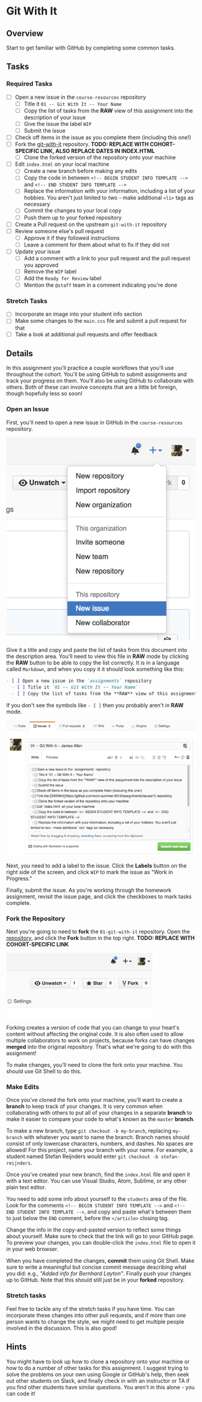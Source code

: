# Git With It

## Overview

Start to get familiar with GitHub by completing some common tasks.

## Tasks

### Required Tasks

- [ ] Open a new issue in the `course-resources` repository
  - [ ] Title it `01 -- Git With It -- Your Name`
  - [ ] Copy the list of tasks from the **RAW** view of this assignment into the description of your issue
  - [ ] Give the issue the label `WIP`
  - [ ] Submit the issue
- [ ] Check off items in the issue as you complete them (including this one!)
- [ ] Fork the [git-with-it](https://github.com/WeCanCodeIT/git-with-it) repository. **TODO: REPLACE WITH COHORT-SPECIFIC LINK, ALSO REPLACE DATES IN INDEX.HTML**
  - [ ] Clone the forked version of the repository onto your machine
- [ ] Edit `index.html` on your local machine
  - [ ] Create a new branch before making any edits
  - [ ] Copy the code in between `<!-- BEGIN STUDENT INFO TEMPLATE -->` and `<!-- END STUDENT INFO TEMPLATE -->`
  - [ ] Replace the information with your information, including a list of your hobbies. You aren't just limited to two - make additional `<li>` tags as necessary
  - [ ] Commit the changes to your local copy
  - [ ] Push them up to your forked repository
- [ ] Create a Pull request on the upstream `git-with-it` repository
- [ ] Review someone else's pull request
  - [ ] Approve it if they followed instructions
  - [ ] Leave a comment for them about what to fix if they did not
- [ ] Update your issue
  - [ ] Add a comment with a link to your pull request and the pull request you approved
  - [ ] Remove the `WIP` label
  - [ ] Add the `Ready for Review` label
  - [ ] Mention the `@staff` team in a comment indicating you're done

### Stretch Tasks

- [ ] Incorporate an image into your student info section
- [ ] Make some changes to the `main.css` file and submit a pull request for that
- [ ] Take a look at additional pull requests and offer feedback

## Details

In this assignment you'll practice a couple workflows that you'll use throughout the cohort. You'll be using GitHub to submit assignments and track your progress on them. You'll also be using GitHub to collaborate with others. Both of these can involve concepts that are a little bit foreign, though hopefully less so soon!

### Open an Issue

First, you'll need to open a new issue in GitHub in the `course-resources` repository.

![new issue](new_issue.png)

Give it a title and copy and paste the list of tasks from this document into the description area. You'll need to view this file in **RAW** mode by clicking the **RAW** button to be able to copy the list correctly. It is in a language called `Markdown`, and when you copy it it should look something like this:

```markdown
- [ ] Open a new issue in the `assignments` repository
  - [ ] Title it `01 -- Git With It -- Your Name`
  - [ ] Copy the list of tasks from the **RAW** view of this assignment into the description of your issue
```

If you don't see the symbols like `- [ ]` then you probably aren't in **RAW** mode.

![filled out issue](filled_out_issue.png)

Next, you need to add a label to the issue. Click the **Labels** button on the right side of the screen, and click `WIP` to mark the issue as "Work in Progress."

Finally, submit the issue. As you're working through the homework assignment, revisit the issue page, and click the checkboxes to mark tasks complete.

### Fork the Repository

Next you're going to need to **fork** the `01-git-with-it` repository. Open the [repository](https://github.com/WeCanCodeIT/git-with-it), and click the **Fork** button in the top right. **TODO: REPLACE WITH COHORT-SPECIFIC LINK**

![fork button](fork_button.png)

Forking creates a version of code that you can change to your heart's content without affecting the original code. It is also often used to allow multiple collaborators to work on projects, because forks can have changes **merged** into the original repository. That's what we're going to do with this assignment!

To make changes, you'll need to clone the fork onto your machine. You should use Git Shell to do this.

### Make Edits

Once you've cloned the fork onto your machine, you'll want to create a **branch** to keep track of your changes. It is very common when collaborating with others to put all of your changes in a separate **branch** to make it easier to compare your code to what's known as the `master` **branch**.

To make a new branch, type `git checkout -b my-branch`, replacing `my-branch` with whatever you want to name the branch. Branch names should consist of only lowercase characters, numbers, and dashes. No spaces are allowed! For this project, name your branch with your name. For example, a student named Stefan Reijnders would enter `git checkout -b stefan-reijnders`.

Once you've created your new branch, find the `index.html` file and open it with a text editor. You can use Visual Studio, Atom, Sublime, or any other plain text editor.

You need to add some info about yourself to the `students` area of the file. Look for the comments `<!-- BEGIN STUDENT INFO TEMPLATE -->` and `<!-- END STUDENT INFO TEMPLATE -->`, and copy and paste what's between them to just below the `END` comment, before the `</article>` closing tag.

Change the info in the copy-and-pasted version to reflect some things about yourself. Make sure to check that the link will go to your GitHub page. To preview your changes, you can double-click the `index.html` file to open it in your web browser.

When you have completed the changes, **commit** them using Git Shell. Make sure to write a meaningful but concise commit message describing what you did: e.g., _"Added info for Bernhard Layton"_. Finally push your changes up to GitHub. Note that this should still just be in your **forked** repository.

### Stretch tasks

Feel free to tackle any of the stretch tasks if you have time. You can incorporate these changes into other pull requests, and if more than one person wants to change the style, we might need to get multiple people involved in the discussion. This is also good!

## Hints

You might have to look up how to clone a repository onto your machine or how to do a number of other tasks for this assignment. I suggest trying to solve the problems on your own using Google or GitHub's help, then seek out other students on Slack, and finally check in with an instructor or TA if you find other students have similar questions. You aren't in this alone - you can code it!

